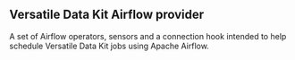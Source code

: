 ## Versatile Data Kit Airflow provider

A set of Airflow operators, sensors and a connection hook intended to help schedule Versatile Data Kit jobs using Apache Airflow.
